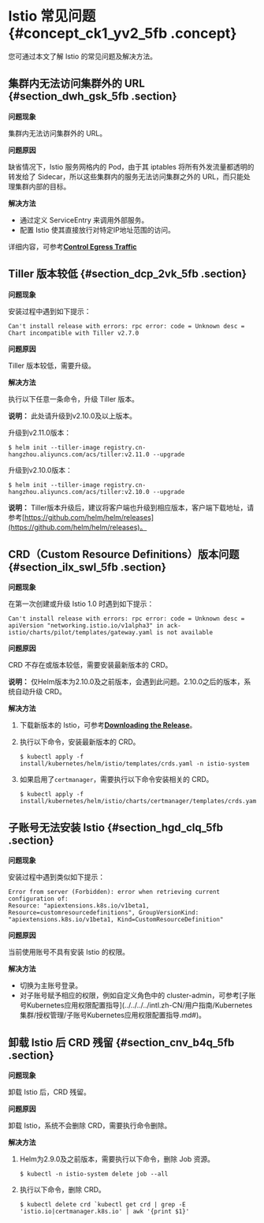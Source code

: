 # Istio 常见问题 {#concept_ck1_yv2_5fb .concept}

您可通过本文了解 Istio 的常见问题及解决方法。

## 集群内无法访问集群外的 URL {#section_dwh_gsk_5fb .section}

**问题现象**

集群内无法访问集群外的 URL。

**问题原因**

缺省情况下，Istio 服务网格内的 Pod，由于其 iptables 将所有外发流量都透明的转发给了 Sidecar，所以这些集群内的服务无法访问集群之外的 URL，而只能处理集群内部的目标。

**解决方法**

-   通过定义 ServiceEntry 来调用外部服务。
-   配置 Istio 使其直接放行对特定IP地址范围的访问。

详细内容，可参考[**Control Egress Traffic**](https://istio.io/docs/tasks/traffic-management/egress/)

## Tiller 版本较低 {#section_dcp_2vk_5fb .section}

**问题现象**

安装过程中遇到如下提示：

```
Can't install release with errors: rpc error: code = Unknown desc = Chart incompatible with Tiller v2.7.0
```

**问题原因**

Tiller 版本较低，需要升级。

**解决方法**

执行以下任意一条命令，升级 Tiller 版本。

**说明：** 此处请升级到v2.10.0及以上版本。

升级到v2.11.0版本：

```
$ helm init --tiller-image registry.cn-hangzhou.aliyuncs.com/acs/tiller:v2.11.0 --upgrade
```

升级到v2.10.0版本：

```
$ helm init --tiller-image registry.cn-hangzhou.aliyuncs.com/acs/tiller:v2.10.0 --upgrade
```

**说明：** Tiller版本升级后，建议将客户端也升级到相应版本，客户端下载地址，请参考[https://github.com/helm/helm/releases](https://github.com/helm/helm/releases)。

## CRD（Custom Resource Definitions）版本问题 {#section_ilx_swl_5fb .section}

**问题现象**

在第一次创建或升级 Istio 1.0 时遇到如下提示：

```
Can't install release with errors: rpc error: code = Unknown desc = apiVersion "networking.istio.io/v1alpha3" in ack-istio/charts/pilot/templates/gateway.yaml is not available
```

**问题原因**

CRD 不存在或版本较低，需要安装最新版本的 CRD。

**说明：** 仅Helm版本为2.10.0及之前版本，会遇到此问题。2.10.0之后的版本，系统自动升级 CRD。

**解决方法**

1.  下载新版本的 Istio，可参考[**Downloading the Release**](https://preliminary.istio.io/docs/setup/kubernetes/download-release/)。
2.  执行以下命令，安装最新版本的 CRD。

    ```
    $ kubectl apply -f install/kubernetes/helm/istio/templates/crds.yaml -n istio-system
    ```

3.  如果启用了`certmanager`，需要执行以下命令安装相关的 CRD。

    ```
    $ kubectl apply -f install/kubernetes/helm/istio/charts/certmanager/templates/crds.yaml
    ```


## 子账号无法安装 Istio {#section_hgd_clq_5fb .section}

**问题现象**

安装过程中遇到类似如下提示：

```
Error from server (Forbidden): error when retrieving current configuration of:
Resource: "apiextensions.k8s.io/v1beta1, Resource=customresourcedefinitions", GroupVersionKind: "apiextensions.k8s.io/v1beta1, Kind=CustomResourceDefinition"
```

**问题原因**

当前使用账号不具有安装 Istio 的权限。

**解决方法**

-   切换为主账号登录。
-   对子账号赋予相应的权限，例如自定义角色中的 cluster-admin，可参考[子账号Kubernetes应用权限配置指导](../../../../intl.zh-CN/用户指南/Kubernetes 集群/授权管理/子账号Kubernetes应用权限配置指导.md#)。

## 卸载 Istio 后 CRD 残留 {#section_cnv_b4q_5fb .section}

**问题现象**

卸载 Istio 后，CRD 残留。

**问题原因**

卸载 Istio，系统不会删除 CRD，需要执行命令删除。

**解决方法**

1.  Helm为2.9.0及之前版本，需要执行以下命令，删除 Job 资源。

    ```
    $ kubectl -n istio-system delete job --all
    ```

2.  执行以下命令，删除 CRD。

    ```
    $ kubectl delete crd `kubectl get crd | grep -E 'istio.io|certmanager.k8s.io' | awk '{print $1}'
    ```


